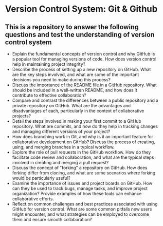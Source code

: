 # Version Control System: Git & Github
## This is a repository to answer the following questions and test the understanding of version control system
* Explain the fundamental concepts of version control and why GitHub is a popular tool for managing versions of code. How does version control help in maintaining project integrity?
* Describe the process of setting up a new repository on GitHub. What are the key steps involved, and what are some of the important decisions you need to make during this process?
* Discuss the importance of the README file in a GitHub repository. What should be included in a well-written README, and how does it contribute to effective collaboration?
* Compare and contrast the differences between a public repository and a private repository on GitHub. What are the advantages and disadvantages of each, particularly in the context of collaborative projects?
* Detail the steps involved in making your first commit to a GitHub repository. What are commits, and how do they help in tracking changes and managing different versions of your project?
* How does branching work in Git, and why is it an important feature for collaborative development on GitHub? Discuss the process of creating, using, and merging branches in a typical workflow.
* Explore the role of pull requests in the GitHub workflow. How do they facilitate code review and collaboration, and what are the typical steps involved in creating and merging a pull request?
* Discuss the concept of "forking" a repository on GitHub. How does forking differ from cloning, and what are some scenarios where forking would be particularly useful?
* Examine the importance of issues and project boards on GitHub. How can they be used to track bugs, manage tasks, and improve project organization? Provide examples of how these tools can enhance collaborative efforts.
* Reflect on common challenges and best practices associated with using GitHub for version control. What are some common pitfalls new users might encounter, and what strategies can be employed to overcome them and ensure smooth collaboration?
